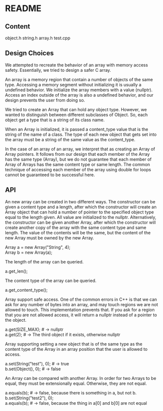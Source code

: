 # README

## Content

object.h
string.h
array.h
test.cpp

## Design Choices

We attempted to recreate the behavior of an array with memory access safety.
Essentially, we tried to design a safer C array.

An array is a memory region that contain a number of objects of the same type.
Accessing a memory segment without initializing it is usually a undefined
behavior. We initialize the array members with a value (nullptr). Access an
index outside of the array is also a undefined behavior, and our design prevents
the user from doing so.

We tried to create an Array that can hold any object type. However, we wanted to
distinguish between different subclasses of Object. So, each object get a type
that is a string of its class name.

When an Array is initialized, it is passed a content_type value that is the
string of the name of a class. The type of each new object that gets set into
the array must be a string of the same value as the content_type.

In the case of an array of an array, we interpret that as creating an Array of
Array pointers. It follows from our design that each member of the Array has the
same type (Array), but we do not guarantee that each member of Array of Arrays
has the same content type or same length. The common technique of accessing each
member of the array using double for loops cannot be guaranteed to be successful
here.

## API

An new array can be created in two different ways. The constructor can be given
a content type and a length, after which the constructor will create an Array
object that can hold a number of pointer to the specified object type equal to 
the length given. All value are initialized to the nullptr. Alternatively, the 
constructor can be given another Array, after which the constructor will create 
another copy of the array with the same content type and same length. The value 
of the contents will be the same, but the content of the new Array must be 
owned by the new Array.

Array a = new Array("String", 4);  
Array b = new Array(a);  

The length of the array can be queried.

a.get_len();  

The content type of the array can be queried.

a.get_content_type();  

Array support safe access. One of the common errors in C++ is that we can ask
for any number of bytes into an array, and may touch regions we are not allowed
to touch. This implementation prevents that. If you ask for a region that you
are not allowed access, it will return a nullptr instead of a pointer to the
object.

a.get(SIZE_MAX); # -> nullptr  
a.get(2); # -> The third object if it exists, otherwise nullptr

Array supporting setting a new object that is of the same type as the content
type of the Array in an array position that the user is allowed to access.

a.set(String("test"), 0); # -> true  
b.set(Object(), 0); # -> false  

An Array can be compared with another Array. In order for two Arrays to be
equal, they must be extensionally equal. Otherwise, they are not equal.

a.equals(b); # -> false, because there is something in a, but not b.  
b.set(String("test2"), 0);  
a.equals(b); # -> false, because the thing in a[0] and b[0] are not equal
